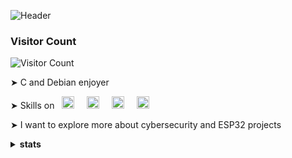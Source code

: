 ![Header](https://i.postimg.cc/nh4YMnLN/github-header-image.png)
  
###
### Visitor Count
![Visitor Count](https://profile-counter.glitch.me/JoyaAlbert/count.svg)

➤ C and Debian enjoyer

➤ Skills on‎‎‎ ‎‎‎‎‎&nbsp; <img src="https://cdn.jsdelivr.net/gh/devicons/devicon/icons/c/c-original.svg" height="20" alt="c logo"  />
  <img width="12" />
  <img src="https://cdn.jsdelivr.net/gh/devicons/devicon/icons/python/python-original.svg" height="20" alt="python logo"  />
  <img width="12" />
  <img src="https://cdn.jsdelivr.net/gh/devicons/devicon/icons/linux/linux-original.svg" height="20" alt="linux logo"  />
  <img width="12" />
  <img src="https://cdn.jsdelivr.net/gh/devicons/devicon/icons/kotlin/kotlin-original.svg" height="20" alt="kotlin logo"  />
  
➤ I want to explore more about cybersecurity and ESP32 projects

<details>
<summary><b>stats</b></summary>

<br>

![JoyaAlbert's Stats](https://github-readme-stats.vercel.app/api?username=JoyaAlbert&theme=dark&show_icons=true&hide_border=true&count_private=true)

![JoyaAlbert's Top Languages](https://github-readme-stats.vercel.app/api/top-langs/?username=JoyaAlbert&theme=dark&show_icons=true&hide_border=true&layout=compact)
</details>

